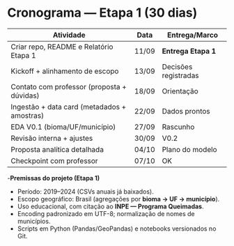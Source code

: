 # Cronograma — Etapa 1 (30 dias)

| Atividade | Data | Entrega/Marco |
|---|---|---|
| Criar repo, README e Relatório Etapa 1 | 11/09 | **Entrega Etapa 1** |
| Kickoff + alinhamento de escopo | 13/09 | Decisões registradas |
| Contato com professor (proposta + dúvidas) | 18/09 | Orientação |
| Ingestão + data card (metadados + amostras) | 22/09 | Dados prontos |
| EDA V0.1 (bioma/UF/município) | 27/09 | Rascunho |
| Revisão interna + ajustes | 30/09 | V0.2 |
| Proposta analítica detalhada | 04/10 | Plano do modelo |
| Checkpoint com professor | 07/10 | OK |

-**Premissas do projeto (Etapa 1)**

- Período: 2019–2024 (CSVs anuais já baixados).  
- Escopo geográfico: Brasil (agregações por **bioma → UF → município**).  
- Uso educacional, com citação ao **INPE — Programa Queimadas**.  
- Encoding padronizado em UTF-8; normalização de nomes de municípios.  
- Scripts em Python (Pandas/GeoPandas) e notebooks versionados no Git.
